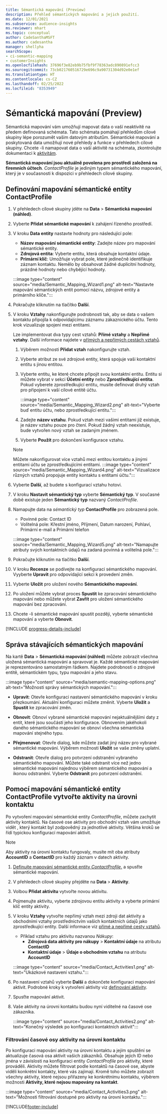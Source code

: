 ```yaml
---
title: Sémantická mapování (Preview)
description: Přehled sémantických mapování a jejich použití.
ms.date: 12/01/2021
ms.subservice: audience-insights
ms.reviewer: mhart
ms.topic: conceptual
author: CadeSanthaMSFT
ms.author: cadesantha
manager: shellyha
searchScope:
- ci-semantic-mapping
- customerInsights
ms.openlocfilehash: 37696f3e82eb9b75fbf9f78363adc890891efcc3
ms.sourcegitcommit: 73cb021760516729e696c9a90731304d92e0e1ef
ms.translationtype: HT
ms.contentlocale: cs-CZ
ms.lasthandoff: 02/25/2022
ms.locfileid: "8353949"
---
```

# <a name="semantic-mappings-preview"></a>Sémantická mapování (Preview)

Sémantická mapování vám umožňují mapovat data o vaší neaktivitě na předem definovaná schémata. Tato schémata pomáhají přehledům cílové skupiny lépe porozumět vašim datovým atributům. Sémantické mapování a poskytovaná data umožňují nové přehledy a funkce v přehledech cílové skupiny. Chcete -li namapovat data o vaší aktivitě na schémata, zkontrolujte dokumentaci k [aktivitám](activities.md).

**Sémantická mapování jsou aktuálně povolena pro prostředí založená na firemních účtech**. *ContactProfile* je jediným typem sémantického mapování, který je v současnosti k dispozici v přehledech cílové skupiny.

## <a name="define-a-contactprofile-semantic-entity-mapping"></a>Definování mapování sémantické entity ContactProfile

1. V přehledech cílové skupiny jděte na **Data** > **Sémantická mapování (náhled)**.

1. Vyberte **Přidat sémantické mapování** k zahájení řízeného prostředí.

1. V kroku **Data entity** nastavte hodnoty pro následující pole:

   - **Název mapování sémantické entity**: Zadejte název pro mapování sémantické entity.
   - **Zdrojová entita**: Vyberte entitu, která obsahuje kontaktní údaje.
   - **Primární klíč**: Umožňuje vybrat pole, které jedinečně identifikuje záznam kontaktu. Nemělo by obsahovat žádné duplicitní hodnoty, prázdné hodnoty nebo chybějící hodnoty.

   :::image type="content" source="media/Semantic_Mapping_Wizard1.png" alt-text="Nastavte mapování sémantických entit pomocí názvu, zdrojové entity a primárního klíče.":::

1. Pokračujte kliknutím na tlačítko **Další**.

1. V kroku **Vztahy** nakonfigurujte podrobnosti tak, aby se data o vašem kontaktu připojila k odpovídajícímu záznamu zákaznického účtu. Tento krok vizualizuje spojení mezi entitami.  

   Lze implementovat dva typy cest vztahů: **Přímé vztahy** a **Nepřímé vztahy**. Další informace najdete v [přímých a nepřímých cestách vztahů](relationships.md#relationship-paths).

   1. Výběrem možnosti **Přidat vztah** nakonfigurujte vztah.
   1. Vyberte atribut ze své zdrojové entity, která spojuje vaši kontaktní entitu s jinou entitou.
   1. Vyberte entitu, ke které chcete připojit svou kontaktní entitu. Entitu si můžete vybrat v sekci **Účetní entity** nebo **Zprostředkující entita**. Pokud vyberete zprostředkující entitu, musíte definovat druhý vztah pro připojení k vaší cílové entitě účtu.

      :::image type="content" source="media/Semantic_Mapping_Wizard2.png" alt-text="Vyberte buď entitu účtu, nebo zprostředkující entitu.":::

   1. Zadejte **název vztahu**. Pokud vztah mezi vašimi entitami již existuje, je název vztahu pouze pro čtení. Pokud žádný vztah neexistuje, bude vytvořen nový vztah se zadaným jménem.
   1. Vyberte **Použít** pro dokončení konfigurace vztahu.

   > [!NOTE]
   > Můžete nakonfigurovat více vztahů mezi entitou kontaktu a jinými entitami účtu se zprostředkujícími entitami.
   >  :::image type="content" source="media/Semantic_Mapping_Wizard4.png" alt-text="Vizualizace různých vztahů propojuje entity kontaktu s entitami účtu.":::

1. Vyberte **Další**, až budete s konfigurací vztahu hotovi.

1. V kroku **Nastavit sémantický typ** vyberte **Sémantický typ**. V současné době existuje jeden **Sémantický typ** nazvaný *ContactProfile*.

1. Namapujte data na *sémantický typ* **ContactProfile** pro zobrazená pole.
   - Povinné pole: Contact ID
   - Volitelná pole: Křestní jméno, Příjmení, Datum narození, Pohlaví, Primární e-mail a Primární telefon

   :::image type="content" source="media/Semantic_Mapping_Wizard5.png" alt-text="Namapujte atributy svých kontaktních údajů na zadaná povinná a volitelná pole.":::

1. Pokračujte kliknutím na tlačítko **Další**.

1. V kroku **Recenze** se podívejte na konfiguraci sémantického mapování. Vyyberte **Upravit** pro odpovídající sekci k provedení změn.

1. Vyberte **Uložit** pro uložení nového **Sémantického mapování**.

1. Po uložení můžete vybrat proces **Spustit** ke zpracování sémantického mapování nebo můžete vybrat **Zavřít** pro uložení sémantického mapování bez zpracování.

1. Chcete -li sémantické mapování spustit později, vyberte sémantické mapování a vyberte **Obnovit**.

[!INCLUDE [progress-details-include](../includes/progress-details-pane.md)]

## <a name="manage-existing-semantic-mappings"></a>Správa stávajících sémantických mapování

Na kartě **Data** > **Sémantická mapování (náhled)** můžete zobrazit všechna uložená sémantická mapování a spravovat je. Každé sémantické mapování je reprezentováno samostatným řádkem. Najdete podrobnosti o zdrojové entitě, sémantickém typu, typu mapování a jeho stavu.

:::image type="content" source="media/semantic-mapping-options.png" alt-text="Možnosti správy sémantických mapování.":::

- **Upravit**: Otevře konfiguraci nastavení sémantického mapování v kroku přezkoumání. Aktuální konfiguraci můžete změnit. Vyberte **Uložit** a **Spustit** ke zpracování změn.

- **Obnovit**: Obnoví vybrané sémantické mapování nejaktuálnějšími daty z entit, které jsou součástí jeho konfigurace. Obnovením jakéhokoli daného sémantického mapování se obnoví všechna sémantická mapování stejného typu.

- **Přejmenovat**: Otevře dialog, kde můžete zadat jiný název pro vybrané sémantické mapování. Výběrem možnosti **Uložit** se vaše změny uplatní.

- **Odstranit**: Otevře dialog pro potvrzení odstranění vybraného sémantického mapování. Můžete také odstranit více než jedno sémantické mapování najednou výběrem sémantického mapování a ikonou odstranění. Vyberte **Odstranit** pro potvrzení odstranění.

## <a name="use-a-contactprofile-semantic-entity-mapping-to-create-contact-level-activities"></a>Pomocí mapování sémantické entity ContactProfile vytvořte aktivity na úrovni kontaktu

Po vytvoření mapování sémantické entity *ContactProfile*, můžete zachytit aktivity kontaktů. Na časové ose aktivity pro obchodní vztah vám umožňuje vidět , který kontakt byl zodpovědný za jednotlivé aktivity. Většina kroků se řídí typickou konfigurací mapování aktivit.

   > [!NOTE]
   > Aby aktivity na úrovni kontaktu fungovaly, musíte mít oba atributy **AccountID** a **ContactID** pro každý záznam v datech aktivity.

1. [Definujte mapování sémantické entity *ContactProfile*.](#define-a-contactprofile-semantic-entity-mapping) a spusťte sémantické mapování.

1. V přehledech cílové skupiny přejděte na **Data** > **Aktivity**.

1. Volbou **Přidat aktivitu** vytvořte novou aktivitu.

1. Pojmenujte aktivitu, vyberte zdrojovou entitu aktivity a vyberte primární klíč entity aktivity.

1. V kroku **Vztahy** vytvořte nepřímý vztah mezi zdroji dat aktivity a obchodními vztahy prostřednictvím vašich kontaktních údajů jako zprostředkující entity. Další informace viz [přímé a nepřímé cesty vztahů](relationships.md#relationship-paths).
   - Příklad vztahu pro aktivitu nazvanou *Nákupy*:
      - **Zdrojová data aktivity pro nákupy** > **Kontaktní údaje** na atributu **ContactID**
      - **Kontaktní údaje** > **Údaje o obchodním vztahu** na atributu **AccountID**

   :::image type="content" source="media/Contact_Activities1.png" alt-text="Ukázkové nastavení vztahu.":::

1. Po nastavení vztahů vyberte **Další** a dokončete konfiguraci mapování aktivit. Podrobné kroky k vytvoření aktivity viz [definování aktivity](activities.md).

1. Spusťte mapování aktivit.

1. Vaše aktivity na úrovni kontaktu budou nyní viditelné na časové ose zákazníka.

   :::image type="content" source="media/Contact_Activities2.png" alt-text="Konečný výsledek po konfiguraci kontaktních aktivit":::

### <a name="contact-level-activity-timeline-filtering"></a>Filtrování časové osy aktivity na úrovni kontaktu

Po konfiguraci mapování aktivity na úrovni kontaktu a jejím spuštění se aktualizuje časová osa aktivit vašich zákazníků. Obsahuje jejich ID nebo jména v závislosti na konfiguraci entity *ContactProfile* pro aktivity, které prováděli. Aktivity můžete filtrovat podle kontaktů na časové ose, abyste viděli konkrétní kontakty, které vás zajímají. Kromě toho můžete zobrazit všechny aktivity, které nejsou přiřazeny ke konkrétnímu kontaktu, výběrem možnosti **Aktivity, které nejsou mapovány na kontakt**.

   :::image type="content" source="media/Contact_Activities3.png" alt-text="Možnosti filtrování dostupné pro aktivity na úrovni kontaktu.":::

[!INCLUDE[footer-include](../includes/footer-banner.md)]
